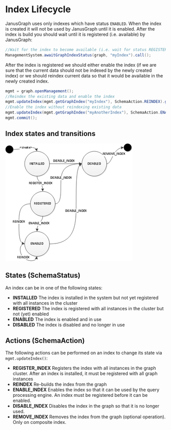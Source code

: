 
Index Lifecycle
======================

JanusGraph uses only indexes which have status `ENABLED`. 
When the index is created it will not be used by JanusGraph until it is enabled. 
After the index is build you should wait until it is registered (i.e. available) by JanusGraph:
```java
//Wait for the index to become available (i.e. wait for status REGISTERED)
ManagementSystem.awaitGraphIndexStatus(graph, "myIndex").call();
```

After the index is registered we should either enable the index 
(if we are sure that the current data should not be indexed by the newly created index) or we should reindex current data 
so that it would be available in the newly created index.
```java
mgmt = graph.openManagement();
//Reindex the existing data and enable the index
mgmt.updateIndex(mgmt.getGraphIndex("myIndex"), SchemaAction.REINDEX).get();
//Enable the index without reindexing existing data 
mgmt.updateIndex(mgmt.getGraphIndex("myAnotherIndex"), SchemaAction.ENABLE_INDEX).get();
mgmt.commit();
```

Index states and transitions
-----------

![States and transitions](index-lifecycle.png)

## States (SchemaStatus)
An index can be in one of the following states:
* **INSTALLED** The index is installed in the system but not yet registered with all instances in the cluster
* **REGISTERED** The index is registered with all instances in the cluster but not (yet) enabled
* **ENABLED** The index is enabled and in use
* **DISABLED** The index is disabled and no longer in use

## Actions (SchemaAction)
The following actions can be performed on an index to change its state via `mgmt.updateIndex()`:
* **REGISTER_INDEX** Registers the index with all instances in the graph cluster. After an index is installed, it must be registered with all graph instances
* **REINDEX** Re-builds the index from the graph
* **ENABLE_INDEX** Enables the index so that it can be used by the query processing engine. An index must be registered before it can be enabled.
* **DISABLE_INDEX** Disables the index in the graph so that it is no longer used.
* **REMOVE_INDEX** Removes the index from the graph (optional operation). Only on composite index.
